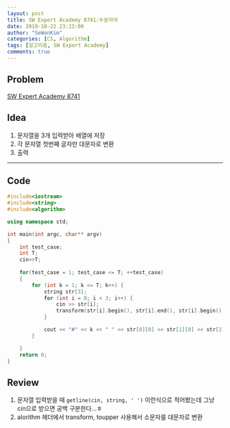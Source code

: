 ```yaml
---
layout: post
title: SW Expert Academy 8741:두문자어
date: 2019-10-22 23:23:00
author: "SeWonKim"
categories: [CS, Algorithm]
tags: [알고리즘, SW Expert Academy]
comments: true
---
```


## Problem

[SW Expert Academy 8741](https://swexpertacademy.com/main/code/problem/problemDetail.do?contestProbId=AW2y6n3qPXQDFATy&categoryId=AW2y6n3qPXQDFATy&categoryType=CODE&&&)


## Idea

1. 문자열을 3개 입력받아 배열에 저장
2. 각 문자열 첫번째 글자만 대문자로 변환
3. 출력

---

## Code

```cpp
#include<iostream>
#include<string>
#include<algorithm>

using namespace std;

int main(int argc, char** argv)
{
	int test_case;
	int T;
	cin>>T;
	
	for(test_case = 1; test_case <= T; ++test_case)
	{
        for (int k = 1; k <= T; k++) {
            string str[3];
            for (int i = 0; i < 3; i++) {
                cin >> str[i];
                transform(str[i].begin(), str[i].end(), str[i].begin(), ::toupper);
            }

            cout << "#" << k << " " << str[0][0] << str[1][0] << str[2][0] << endl;
        }

	}
	return 0;
}
```

## Review
1. 문자열 입력받을 때 `getline(cin, string, ' ')` 이런식으로 적어봤는데 그냥 cin으로 받으면 공백 구분한다...ㅎ
2. alorithm 헤더에서 transform, toupper 사용해서 소문자를 대문자로 변환
